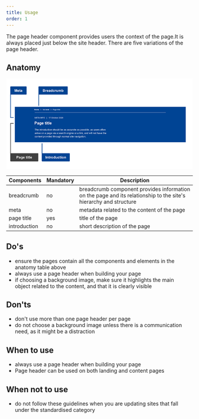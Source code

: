 ```yaml
---
title: Usage
order: 1
---
```

The page header component provides users the context of the page.It is always placed just below the site header. There are five variations of the page header.

## Anatomy

>

![](/cms-images/core-page-header.png)

| Components                                                                          | Mandatory | Description                                                                                                      |
| ----------------------------------------------------------------------------------- | --------- | ---------------------------------------------------------------------------------------------------------------- |
| <Link to="/ec/components/navigation/breadcrumb/usage/" standalone>breadcrumb</Link> | no        | breadcrumb component provides information on the page and its relationship to the site's hierarchy and structure |
| meta                                                                                | no        | metadata related to the content of the page                                                                      |
| page title                                                                          | yes       | title of the page                                                                                                |
| introduction                                                                        | no        | short description of the page                                                                                    |

## Do's

- ensure the pages contain all the components and elements in the anatomy table above
- always use a page header when building your page
- if choosing a background image, make sure it highlights the main object related to the content, and that it is clearly visible

## Don'ts

- don't use more than one page header per page
- do not choose a background image unless there is a communication need, as it might be a distraction

## When to use

- always use a page header when building your page
- Page header can be used on both landing and content pages

## When not to use

- do not follow these guidelines when you are updating sites that fall under the standardised category

